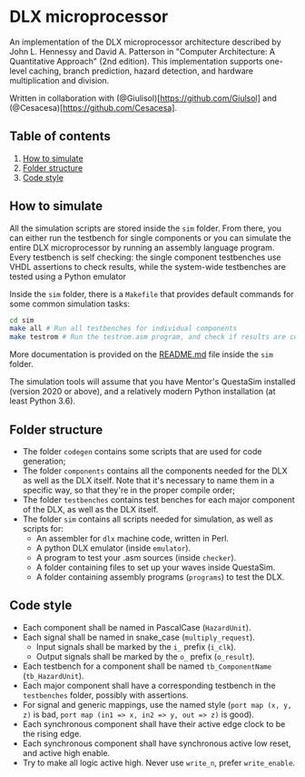 # DLX microprocessor

An implementation of the DLX microprocessor architecture described by John L. Hennessy and David A. Patterson in "Computer Architecture: A Quantitative Approach" (2nd edition). This implementation supports one-level caching, branch prediction, hazard detection, and hardware multiplication and division.

Written in collaboration with (@Giulisol)[https://github.com/Giulsol] and (@Cesacesa)[https://github.com/Cesacesa].

## Table of contents

1. [How to simulate](#how-to-simulate)
1. [Folder structure](#folder-structure)
2. [Code style](#code-style)

## How to simulate

All the simulation scripts are stored inside the `sim` folder. From there, you can either run the testbench for single components or you can simulate the entire DLX microprocessor by running an assembly language program. Every testbench is self checking: the single component testbenches use VHDL assertions to check results, while the system-wide testbenches are tested using a Python emulator

Inside the `sim` folder, there is a `Makefile` that provides default commands for some common simulation tasks:
```sh
cd sim
make all # Run all testbenches for individual components
make testrom # Run the testrom.asm program, and check if results are correct.
```

More documentation is provided on the [README.md](./sim/README.md) file inside the `sim` folder.

The simulation tools will assume that you have Mentor's QuestaSim installed (version 2020 or above), and a relatively modern Python installation (at least Python 3.6).

## Folder structure

- The folder `codegen` contains some scripts that are used for code generation;
- The folder `components` contains all the components needed for the DLX as well as the DLX itself. Note that it's necessary to name them in a specific way, so that they're in the proper compile order;
- The folder `testbenches` contains test benches for each major component of the DLX, as well as the DLX itself.
- The folder `sim` contains all scripts needed for simulation, as well as scripts for:
    - An assembler for `dlx` machine code, written in Perl.
    - A python DLX emulator (inside `emulator`).
    - A program to test your .asm sources (inside `checker`).
    - A folder containing files to set up your waves inside QuestaSim.
    - A folder containing assembly programs (`programs`) to test the DLX.

## Code style

- Each component shall be named in PascalCase (`HazardUnit`).
- Each signal shall be named in snake_case (`multiply_request`).
    - Input signals shall be marked by the `i_` prefix (`i_clk`).
    - Output signals shall be marked by the `o_` prefix (`o_result`).
- Each testbench for a component shall be named `tb_ComponentName` (`tb_HazardUnit`).
- Each major component shall have a corresponding testbench in the `testbenches` folder, possibly with assertions.
- For signal and generic mappings, use the named style (`port map (x, y, z)` is bad, `port map (in1 => x, in2 => y, out => z)` is good).
- Each synchronous component shall have their active edge clock to be the rising edge.
- Each synchronous component shall have synchronous active low reset, and active high enable.
- Try to make all logic active high. Never use `write_n`, prefer `write_enable`.

